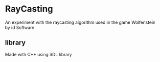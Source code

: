 # RayCasting

An experiment with the raycasting algorithm used in the game Wolfenstein by id Software

## library
Made with C++ using SDL library

